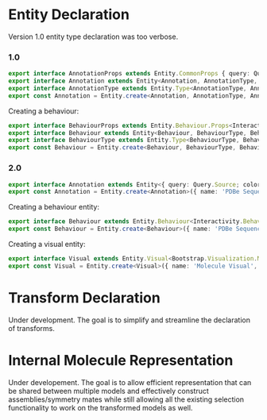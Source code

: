 Entity Declaration
==================

Version 1.0 entity type declaration was too verbose. 

### 1.0

```TypeScript
export interface AnnotationProps extends Entity.CommonProps { query: Query.Source; color: Visualization.Color; }
export interface Annotation extends Entity<Annotation, AnnotationType, AnnotationProps> { }         
export interface AnnotationType extends Entity.Type<AnnotationType, Annotation, AnnotationProps> { }   
export const Annotation = Entity.create<Annotation, AnnotationType, AnnotationProps>({ name: 'PDBe Sequence Annotation', typeClass: 'Object', shortName: 'SA', description: 'Represents PDBe sequence annotation.' }, { isSilent: true, isFocusable: true });
```

Creating a behaviour:

```TypeScript
export interface BehaviourProps extends Entity.Behaviour.Props<Interactivity.Behaviour> { }
export interface Behaviour extends Entity<Behaviour, BehaviourType, BehaviourProps> { }         
export interface BehaviourType extends Entity.Type<BehaviourType, Behaviour, BehaviourProps> { }   
export const Behaviour = Entity.create<Behaviour, BehaviourType, BehaviourProps>({ name: 'PDBe Sequence Annotation Behaviour', typeClass: 'Behaviour', shortName: 'SA', description: 'Represents PDBe sequence annoation behaviour.' });
```    

### 2.0

```TypeScript
export interface Annotation extends Entity<{ query: Query.Source; color: Visualization.Color; }> { }
export const Annotation = Entity.create<Annotation>({ name: 'PDBe Sequence Annotation', typeClass: 'Object', shortName: 'SA', description: 'Represents PDBe sequence annotation.' }, { isSilent: true, isFocusable: true })
```

Creating a behaviour entity:

```TypeScript
export interface Behaviour extends Entity.Behaviour<Interactivity.Behaviour, {}> { }
export const Behaviour = Entity.create<Behaviour>({ name: 'PDBe Sequence Annotation Behaviour', typeClass: 'Behaviour', shortName: 'SA', description: 'Represents PDBe sequence annoation behaviour.' });
```

Creating a visual entity:

```TypeScript
export interface Visual extends Entity.Visual<Bootstrap.Visualization.Molecule.Type, { }> { }
export const Visual = Entity.create<Visual>({ name: 'Molecule Visual', typeClass: 'Visual', shortName: 'V_M', description: 'A visual of a molecule.' }, { isFocusable: true });
```

Transform Declaration
=====================

Under development. The goal is to simplify and streamline the declaration of transforms.

Internal Molecule Representation
================================

Under developement. The goal is to allow efficient representation that can be shared between
multiple models and effectively construct assemblies/symmetry mates while still allowing all
the existing selection functionality to work on the transformed models as well.

